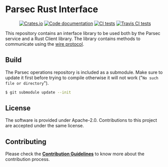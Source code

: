 <!--
  -- Copyright 2019 Contributors to the Parsec project.
  -- SPDX-License-Identifier: Apache-2.0
--->
# Parsec Rust Interface

<p align="center">
  <a href="https://crates.io/crates/parsec-interface"><img alt="Crates.io" src="https://img.shields.io/crates/v/parsec-interface"></a>
  <a href="https://docs.rs/parsec-interface"><img src="https://docs.rs/parsec-interface/badge.svg" alt="Code documentation"/></a>
  <a href="https://github.com/parallaxsecond/parsec-interface-rs/actions?query=workflow%3A%22Continuous+Integration%22"><img src="https://github.com/parallaxsecond/parsec-interface-rs/workflows/Continuous%20Integration/badge.svg" alt="CI tests"/></a>
  <a href="https://travis-ci.com/parallaxsecond/parsec-interface-rs"><img src="https://travis-ci.com/parallaxsecond/parsec-interface-rs.svg?branch=master" alt="Travis CI tests"/></a>
</p>

This repository contains an interface library to be used both by the Parsec service and a Rust Client library.
The library contains methods to communicate using the [wire protocol](https://github.com/parallaxsecond/parsec/blob/master/docs/wire_protocol.md).

## Build

The Parsec operations repository is included as a submodule. Make sure to update it first before
trying to compile otherwise it will not work ("`No such file or directory`").

```bash
$ git submodule update --init
```

## License

The software is provided under Apache-2.0. Contributions to this project are accepted under the same license.

## Contributing

Please check the [**Contribution Guidelines**](https://parallaxsecond.github.io/parsec-book/contributing.html)
to know more about the contribution process.


